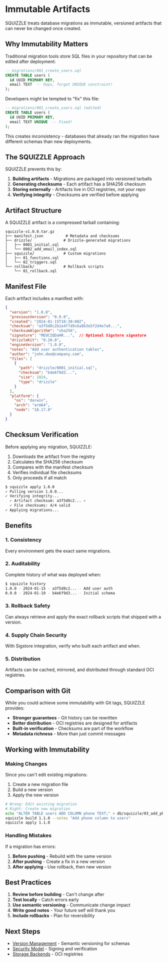 # Immutable Artifacts

SQUIZZLE treats database migrations as immutable, versioned artifacts that can never be changed once created.

## Why Immutability Matters

Traditional migration tools store SQL files in your repository that can be edited after deployment:

```sql
-- migrations/001_create_users.sql
CREATE TABLE users (
  id UUID PRIMARY KEY,
  email TEXT  -- Oops, forgot UNIQUE constraint!
);
```

Developers might be tempted to "fix" this file:

```sql
-- migrations/001_create_users.sql (edited)
CREATE TABLE users (
  id UUID PRIMARY KEY,
  email TEXT UNIQUE  -- Fixed!
);
```

This creates inconsistency - databases that already ran the migration have different schemas than new deployments.

## The SQUIZZLE Approach

SQUIZZLE prevents this by:

1. **Building artifacts** - Migrations are packaged into versioned tarballs
2. **Generating checksums** - Each artifact has a SHA256 checksum
3. **Storing externally** - Artifacts live in OCI registries, not your repo
4. **Verifying integrity** - Checksums are verified before applying

## Artifact Structure

A SQUIZZLE artifact is a compressed tarball containing:

```
squizzle-v1.0.0.tar.gz
├── manifest.json          # Metadata and checksums
├── drizzle/              # Drizzle-generated migrations
│   ├── 0001_initial.sql
│   └── 0002_add_email_index.sql
├── squizzle/             # Custom migrations
│   ├── 01_functions.sql
│   └── 02_triggers.sql
└── rollback/             # Rollback scripts
    └── 01_rollback.sql
```

## Manifest File

Each artifact includes a manifest with:

```json
{
  "version": "1.0.0",
  "previousVersion": "0.9.0",
  "created": "2024-01-15T10:30:00Z",
  "checksum": "a3f5d8c2b1e4f7d9c6a8b3e5f2d4e7a9...",
  "checksumAlgorithm": "sha256",
  "signature": "MEUCIQDaHR...",  // Optional Sigstore signature
  "drizzleKit": "0.20.0",
  "engineVersion": "1.0.0",
  "notes": "Add user authentication tables",
  "author": "john.doe@company.com",
  "files": [
    {
      "path": "drizzle/0001_initial.sql",
      "checksum": "b4e6f9d3...",
      "size": 1024,
      "type": "drizzle"
    }
  ],
  "platform": {
    "os": "darwin",
    "arch": "arm64", 
    "node": "18.17.0"
  }
}
```

## Checksum Verification

Before applying any migration, SQUIZZLE:

1. Downloads the artifact from the registry
2. Calculates the SHA256 checksum
3. Compares with the manifest checksum
4. Verifies individual file checksums
5. Only proceeds if all match

```bash
$ squizzle apply 1.0.0
✓ Pulling version 1.0.0...
✓ Verifying integrity...
  ✓ Artifact checksum: a3f5d8c2... ✓
  ✓ File checksums: 4/4 valid
✓ Applying migrations...
```

## Benefits

### 1. Consistency
Every environment gets the exact same migrations.

### 2. Auditability
Complete history of what was deployed when:
```bash
$ squizzle history
1.0.0 - 2024-01-15 - a3f5d8c2... - Add user auth
0.9.0 - 2024-01-10 - b4e6f9d3... - Initial schema
```

### 3. Rollback Safety
Can always retrieve and apply the exact rollback scripts that shipped with a version.

### 4. Supply Chain Security
With Sigstore integration, verify who built each artifact and when.

### 5. Distribution
Artifacts can be cached, mirrored, and distributed through standard OCI registries.

## Comparison with Git

While you could achieve some immutability with Git tags, SQUIZZLE provides:

- **Stronger guarantees** - Git history can be rewritten
- **Better distribution** - OCI registries are designed for artifacts
- **Built-in verification** - Checksums are part of the workflow
- **Metadata richness** - More than just commit messages

## Working with Immutability

### Making Changes

Since you can't edit existing migrations:

1. Create a new migration file
2. Build a new version
3. Apply the new version

```bash
# Wrong: Edit existing migration
# Right: Create new migration
echo "ALTER TABLE users ADD COLUMN phone TEXT;" > db/squizzle/03_add_phone.sql
squizzle build 1.1.0 --notes "Add phone column to users"
squizzle apply 1.1.0
```

### Handling Mistakes

If a migration has errors:

1. **Before pushing** - Rebuild with the same version
2. **After pushing** - Create a fix in a new version
3. **After applying** - Use rollback, then new version

## Best Practices

1. **Review before building** - Can't change after
2. **Test locally** - Catch errors early
3. **Use semantic versioning** - Communicate change impact
4. **Write good notes** - Your future self will thank you
5. **Include rollbacks** - Plan for reversibility

## Next Steps

- [Version Management](./versions.md) - Semantic versioning for schemas
- [Security Model](./security.md) - Signing and verification
- [Storage Backends](./storage.md) - OCI registries